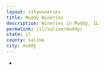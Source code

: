 ```yaml
---
layout: citywineries
title: Muddy Wineries
description: Wineries in Muddy, IL
permalink: /il/saline/muddy/
state: il
county: saline
city: muddy
---
```

-

